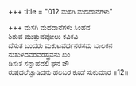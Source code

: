 +++
title = "012 ಮಸಗಿ ಮದದಾನೆಗಳು"

+++
ಮಸಗಿ ಮದದಾನೆಗಳು ಸಿಂಹದ  
ಶಿಶುವ ಮುತ್ತುವವೋಲು ಕವಿಕವಿ   
ದೆಸುತ ಬಂದರು ಮಕುಟವರ್ಧನರಸಮ ಬಾಲಕನ  
ನುಸುಳದವರವರಸ್ತ್ರವನು ಖಂ  
ಡಿಸುತ ಸನ್ನಾಹದಲಿ ಘನ ಪೌ  
ರುಷದಲೆಚ್ಚಾಡಿದನು ಹಲಬರ ಕೂಡೆ ಸುಕುಮಾರ   ॥12॥